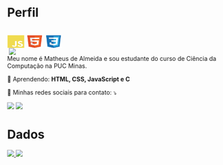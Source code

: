 # Perfil
<div style="display: inline_block" align="left"><br>
  <img align="center" alt="Js" height="30" width="40" src="https://raw.githubusercontent.com/devicons/devicon/master/icons/javascript/javascript-plain.svg">
  <img align="center" alt="HTML" height="30" width="40" src="https://raw.githubusercontent.com/devicons/devicon/master/icons/html5/html5-original.svg">
  <img align="center" alt="LCSS" height="30" width="40" src="https://raw.githubusercontent.com/devicons/devicon/master/icons/css3/css3-original.svg">
</div>

<img src="https://raw.githubusercontent.com/MicaelliMedeiros/micaellimedeiros/master/image/computer-illustration.png" min-width="500px" max-width="500px" width="500px" align="right">

<p align="left"> 
   Meu nome é Matheus de Almeida e sou estudante do curso de Ciência da Computação na PUC Minas.<br>
</p>

<p align="left">
  📖 Aprendendo: <strong>HTML, CSS, JavaScript e C</strong>
</p>


<p align="left">
  📌 Minhas redes sociais para contato: ⤵️
</p>

<p align="left">
  <a href="https://www.linkedin.com/in/matheus-de-almeida-moreira-7bba6a244/" alt="Linkedin">
  <img src="https://img.shields.io/badge/LinkedIn-0077B5?style=for-the-badge&logo=linkedin&logoColor=white" /></a>

  <a href="https://discord.com/@matheusmra" alt="Discord">
  <img src="https://img.shields.io/badge/-Discord-7289da?style=flat-square&labelColor=7289da&logo=discord&logoColor=white&link='https://discord.gg/Luciano655#7898'"/></a>
</p>

# Dados
<div>
  <a href="https://github.com/matheusmra">
  <img height="200em" src="https://github-readme-stats.vercel.app/api?username=matheusmra&show_icons=true&theme=dracula&include_all_commits=true&count_private=true"/>
  <img height="180em" src="https://github-readme-stats.vercel.app/api/top-langs/?username=matheusmra&layout=compact&langs_count=7&theme=dracula"/>
</div>
